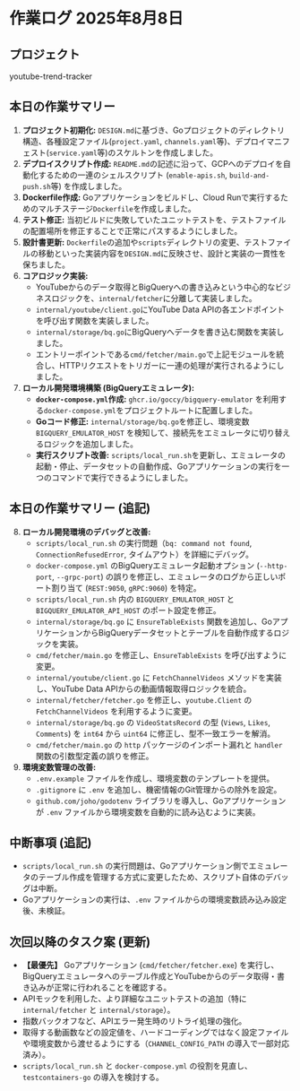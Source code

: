 # 作業ログ 2025年8月8日

## プロジェクト
youtube-trend-tracker

## 本日の作業サマリー

1.  **プロジェクト初期化:** `DESIGN.md`に基づき、Goプロジェクトのディレクトリ構造、各種設定ファイル(`project.yaml`, `channels.yaml`等)、デプロイマニフェスト(`service.yaml`等)のスケルトンを作成しました。
2.  **デプロイスクリプト作成:** `README.md`の記述に沿って、GCPへのデプロイを自動化するための一連のシェルスクリプト (`enable-apis.sh`, `build-and-push.sh`等) を作成しました。
3.  **Dockerfile作成:** Goアプリケーションをビルドし、Cloud Runで実行するためのマルチステージ`Dockerfile`を作成しました。
4.  **テスト修正:** 当初ビルドに失敗していたユニットテストを、テストファイルの配置場所を修正することで正常にパスするようにしました。
5.  **設計書更新:** `Dockerfile`の追加や`scripts`ディレクトリの変更、テストファイルの移動といった実装内容を`DESIGN.md`に反映させ、設計と実装の一貫性を保ちました。
6.  **コアロジック実装:**
    *   YouTubeからのデータ取得とBigQueryへの書き込みという中心的なビジネスロジックを、`internal/fetcher`に分離して実装しました。
    *   `internal/youtube/client.go`にYouTube Data APIの各エンドポイントを呼び出す関数を実装しました。
    *   `internal/storage/bq.go`にBigQueryへデータを書き込む関数を実装しました。
    *   エントリーポイントである`cmd/fetcher/main.go`で上記モジュールを統合し、HTTPリクエストをトリガーに一連の処理が実行されるようにしました。
7.  **ローカル開発環境構築 (BigQueryエミュレータ):**
    *   **`docker-compose.yml`作成:** `ghcr.io/goccy/bigquery-emulator` を利用する`docker-compose.yml`をプロジェクトルートに配置しました。
    *   **Goコード修正:** `internal/storage/bq.go`を修正し、環境変数 `BIGQUERY_EMULATOR_HOST` を検知して、接続先をエミュレータに切り替えるロジックを追加しました。
    *   **実行スクリプト改善:** `scripts/local_run.sh`を更新し、エミュレータの起動・停止、データセットの自動作成、Goアプリケーションの実行を一つのコマンドで実行できるようにしました。

## 本日の作業サマリー (追記)

8.  **ローカル開発環境のデバッグと改善:**
    *   `scripts/local_run.sh` の実行問題（`bq: command not found`, `ConnectionRefusedError`, タイムアウト）を詳細にデバッグ。
    *   `docker-compose.yml` のBigQueryエミュレータ起動オプション (`--http-port`, `--grpc-port`) の誤りを修正し、エミュレータのログから正しいポート割り当て (`REST:9050`, `gRPC:9060`) を特定。
    *   `scripts/local_run.sh` 内の `BIGQUERY_EMULATOR_HOST` と `BIGQUERY_EMULATOR_API_HOST` のポート設定を修正。
    *   `internal/storage/bq.go` に `EnsureTableExists` 関数を追加し、GoアプリケーションからBigQueryデータセットとテーブルを自動作成するロジックを実装。
    *   `cmd/fetcher/main.go` を修正し、`EnsureTableExists` を呼び出すように変更。
    *   `internal/youtube/client.go` に `FetchChannelVideos` メソッドを実装し、YouTube Data APIからの動画情報取得ロジックを統合。
    *   `internal/fetcher/fetcher.go` を修正し、`youtube.Client` の `FetchChannelVideos` を利用するように変更。
    *   `internal/storage/bq.go` の `VideoStatsRecord` の型 (`Views`, `Likes`, `Comments`) を `int64` から `uint64` に修正し、型不一致エラーを解消。
    *   `cmd/fetcher/main.go` の `http` パッケージのインポート漏れと `handler` 関数の引数型定義の誤りを修正。
9.  **環境変数管理の改善:**
    *   `.env.example` ファイルを作成し、環境変数のテンプレートを提供。
    *   `.gitignore` に `.env` を追加し、機密情報のGit管理からの除外を設定。
    *   `github.com/joho/godotenv` ライブラリを導入し、Goアプリケーションが `.env` ファイルから環境変数を自動的に読み込むように実装。

## 中断事項 (追記)

*   `scripts/local_run.sh` の実行問題は、Goアプリケーション側でエミュレータのテーブル作成を管理する方式に変更したため、スクリプト自体のデバッグは中断。
*   Goアプリケーションの実行は、`.env` ファイルからの環境変数読み込み設定後、未検証。

## 次回以降のタスク案 (更新)

*   **【最優先】** Goアプリケーション (`cmd/fetcher/fetcher.exe`) を実行し、BigQueryエミュレータへのテーブル作成とYouTubeからのデータ取得・書き込みが正常に行われることを確認する。
*   APIモックを利用した、より詳細なユニットテストの追加（特に `internal/fetcher` と `internal/storage`）。
*   指数バックオフなど、APIエラー発生時のリトライ処理の強化。
*   取得する動画数などの設定値を、ハードコーディングではなく設定ファイルや環境変数から渡せるようにする（`CHANNEL_CONFIG_PATH` の導入で一部対応済み）。
*   `scripts/local_run.sh` と `docker-compose.yml` の役割を見直し、`testcontainers-go` の導入を検討する。
